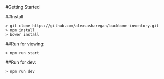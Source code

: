 #Getting Started

##Install
```
> git clone https://github.com/alexsasharegan/backbone-inventory.git
> npm install
> bower install
```

##Run for viewing:
```
> npm run start
```

##Run for dev:
```
> npm run dev
```
